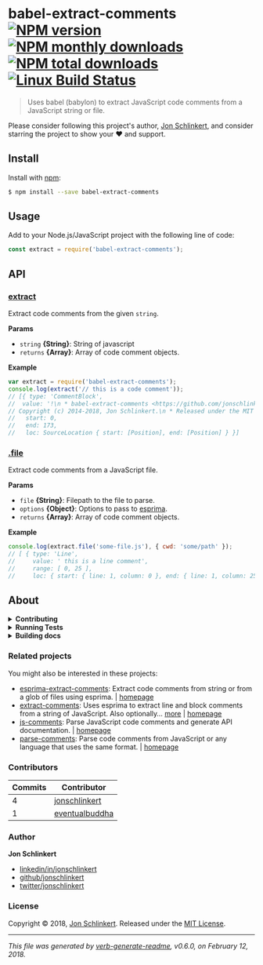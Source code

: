 # babel-extract-comments [![NPM version](https://img.shields.io/npm/v/babel-extract-comments.svg?style=flat)](https://www.npmjs.com/package/babel-extract-comments) [![NPM monthly downloads](https://img.shields.io/npm/dm/babel-extract-comments.svg?style=flat)](https://npmjs.org/package/babel-extract-comments) [![NPM total downloads](https://img.shields.io/npm/dt/babel-extract-comments.svg?style=flat)](https://npmjs.org/package/babel-extract-comments) [![Linux Build Status](https://img.shields.io/travis/jonschlinkert/babel-extract-comments.svg?style=flat&label=Travis)](https://travis-ci.org/jonschlinkert/babel-extract-comments)

> Uses babel (babylon) to extract JavaScript code comments from a JavaScript string or file.

Please consider following this project's author, [Jon Schlinkert](https://github.com/jonschlinkert), and consider starring the project to show your :heart: and support.

## Install

Install with [npm](https://www.npmjs.com/):

```sh
$ npm install --save babel-extract-comments
```

## Usage

Add to your Node.js/JavaScript project with the following line of code:

```js
const extract = require('babel-extract-comments');
```

## API

### [extract](index.js#L32)

Extract code comments from the given `string`.

**Params**

- `string` **{String}**: String of javascript
- `returns` **{Array}**: Array of code comment objects.

**Example**

```js
var extract = require('babel-extract-comments');
console.log(extract('// this is a code comment'));
// [{ type: 'CommentBlock',
//  value: '!\n * babel-extract-comments <https://github.com/jonschlinkert/babel-extract-comments>\n *\n *
// Copyright (c) 2014-2018, Jon Schlinkert.\n * Released under the MIT License.\n ',
//   start: 0,
//   end: 173,
//   loc: SourceLocation { start: [Position], end: [Position] } }]
```

### [.file](index.js#L53)

Extract code comments from a JavaScript file.

**Params**

- `file` **{String}**: Filepath to the file to parse.
- `options` **{Object}**: Options to pass to [esprima](http://esprima.org).
- `returns` **{Array}**: Array of code comment objects.

**Example**

```js
console.log(extract.file('some-file.js'), { cwd: 'some/path' });
// [ { type: 'Line',
//     value: ' this is a line comment',
//     range: [ 0, 25 ],
//     loc: { start: { line: 1, column: 0 }, end: { line: 1, column: 25 } } } ]
```

## About

<details>
<summary><strong>Contributing</strong></summary>

Pull requests and stars are always welcome. For bugs and feature requests, [please create an issue](../../issues/new).

</details>

<details>
<summary><strong>Running Tests</strong></summary>

Running and reviewing unit tests is a great way to get familiarized with a library and its API. You can install dependencies and run tests with the following command:

```sh
$ npm install && npm test
```

</details>

<details>
<summary><strong>Building docs</strong></summary>

_(This project's readme.md is generated by [verb](https://github.com/verbose/verb-generate-readme), please don't edit the readme directly. Any changes to the readme must be made in the [.verb.md](.verb.md) readme template.)_

To generate the readme, run the following command:

```sh
$ npm install -g verbose/verb#dev verb-generate-readme && verb
```

</details>

### Related projects

You might also be interested in these projects:

- [esprima-extract-comments](https://www.npmjs.com/package/esprima-extract-comments): Extract code comments from string or from a glob of files using esprima. | [homepage](https://github.com/jonschlinkert/esprima-extract-comments 'Extract code comments from string or from a glob of files using esprima.')
- [extract-comments](https://www.npmjs.com/package/extract-comments): Uses esprima to extract line and block comments from a string of JavaScript. Also optionally… [more](https://github.com/jonschlinkert/extract-comments) | [homepage](https://github.com/jonschlinkert/extract-comments 'Uses esprima to extract line and block comments from a string of JavaScript. Also optionally parses code context (the next line of code after a comment).')
- [js-comments](https://www.npmjs.com/package/js-comments): Parse JavaScript code comments and generate API documentation. | [homepage](https://github.com/jonschlinkert/js-comments 'Parse JavaScript code comments and generate API documentation.')
- [parse-comments](https://www.npmjs.com/package/parse-comments): Parse code comments from JavaScript or any language that uses the same format. | [homepage](https://github.com/jonschlinkert/parse-comments 'Parse code comments from JavaScript or any language that uses the same format.')

### Contributors

| **Commits** | **Contributor**                                     |
| ----------- | --------------------------------------------------- |
| 4           | [jonschlinkert](https://github.com/jonschlinkert)   |
| 1           | [eventualbuddha](https://github.com/eventualbuddha) |

### Author

**Jon Schlinkert**

- [linkedin/in/jonschlinkert](https://linkedin.com/in/jonschlinkert)
- [github/jonschlinkert](https://github.com/jonschlinkert)
- [twitter/jonschlinkert](https://twitter.com/jonschlinkert)

### License

Copyright © 2018, [Jon Schlinkert](https://github.com/jonschlinkert).
Released under the [MIT License](LICENSE).

---

_This file was generated by [verb-generate-readme](https://github.com/verbose/verb-generate-readme), v0.6.0, on February 12, 2018._
